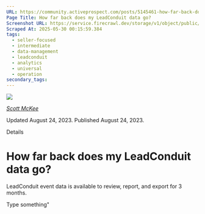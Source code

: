 ```yaml
---
URL: https://community.activeprospect.com/posts/5145461-how-far-back-does-my-leadconduit-data-go
Page Title: How far back does my LeadConduit data go?
Screenshot URL: https://service.firecrawl.dev/storage/v1/object/public/media/screenshot-d1b8df47-f669-48b9-848b-8fb25b5980a6.png
Scraped At: 2025-05-30 00:15:59.384
tags:
  - seller-focused
  - intermediate
  - data-management
  - leadconduit
  - analytics
  - universal
  - operation
secondary_tags:
---
```


[![](https://content1.bloomfire.com/avatars/users/1317000/thumb/thumbnail.png?f=1617311121&Expires=1748567753&Signature=A94op~Gy3qAVemBlvXBjBmViM4Hvt-7JTH-Hg5z5LkCXVAnGkk6KyB0zamH5xF1WLDrgAq8sIrLiiZw6uW2MHBvNcYb7N9WZttRIxxFUIKQdyg5GPew1Upr-ESUFrx5H5VlCXTP9LUt2~rti6BRHtwxdvOGo2FBqBGx2Moms5pCZF99HsmVCm63eYDvr3lxxDorYDZUpeaxswcNR6gTv9fMJ0TMGxK57PPEraqtoGaTJqto8JyzXkd8zXyv4nC4NDnCcSZcp66Lr07K~OD20spFy~ySLHVG7QSL40SlPwrlP9~iqGIay2ZSIccD-NjsCF7cAxM4JItWtX11KK1rIPg__&Key-Pair-Id=APKAIDFCFZ2UHE5LPIUA)](https://community.activeprospect.com/memberships/7557680-scott-mckee)

[_Scott McKee_](https://community.activeprospect.com/memberships/7557680-scott-mckee)

Updated August 24, 2023. Published August 24, 2023.

Details

# How far back does my LeadConduit data go?

LeadConduit event data is available to review, report, and export for 3 months.

Type something"

